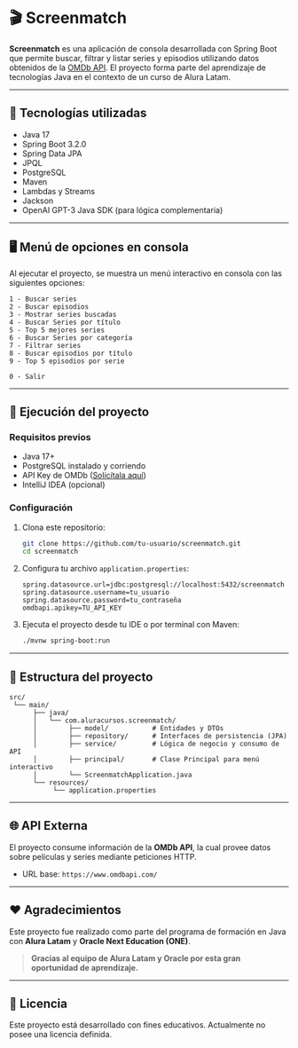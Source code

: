 # 🎬 Screenmatch

**Screenmatch** es una aplicación de consola desarrollada con Spring Boot que permite buscar, filtrar y listar series y episodios utilizando datos obtenidos de la [OMDb API](https://www.omdbapi.com/). El proyecto forma parte del aprendizaje de tecnologías Java en el contexto de un curso de Alura Latam.

---

## 🧰 Tecnologías utilizadas

- Java 17
- Spring Boot 3.2.0
- Spring Data JPA
- JPQL
- PostgreSQL
- Maven
- Lambdas y Streams
- Jackson
- OpenAI GPT-3 Java SDK (para lógica complementaria)

---

## 🖥️ Menú de opciones en consola

Al ejecutar el proyecto, se muestra un menú interactivo en consola con las siguientes opciones:

```
1 - Buscar series
2 - Buscar episodios
3 - Mostrar series buscadas
4 - Buscar Series por título
5 - Top 5 mejores series
6 - Buscar Series por categoría
7 - Filtrar series
8 - Buscar episodios por título
9 - Top 5 episodios por serie

0 - Salir
```
---

## 🚀 Ejecución del proyecto

### Requisitos previos

- Java 17+
- PostgreSQL instalado y corriendo
- API Key de OMDb ([Solicítala aquí](https://www.omdbapi.com/apikey.aspx))
- IntelliJ IDEA (opcional)

### Configuración

1. Clona este repositorio:
   ```bash
   git clone https://github.com/tu-usuario/screenmatch.git
   cd screenmatch
   ```

2. Configura tu archivo `application.properties`:
   ```properties
   spring.datasource.url=jdbc:postgresql://localhost:5432/screenmatch
   spring.datasource.username=tu_usuario
   spring.datasource.password=tu_contraseña
   omdbapi.apikey=TU_API_KEY
   ```

3. Ejecuta el proyecto desde tu IDE o por terminal con Maven:
   ```bash
   ./mvnw spring-boot:run
   ```

---

## 📁 Estructura del proyecto

```
src/
 └── main/
      ├── java/
      │   └── com.aluracursos.screenmatch/
      │        ├── model/           # Entidades y DTOs
      │        ├── repository/      # Interfaces de persistencia (JPA)
      │        ├── service/         # Lógica de negocio y consumo de API
      │        ├── principal/       # Clase Principal para menú interactivo
      │        └── ScreenmatchApplication.java
      └── resources/
           └── application.properties
```

---

## 🌐 API Externa

El proyecto consume información de la **OMDb API**, la cual provee datos sobre películas y series mediante peticiones HTTP.

- URL base: `https://www.omdbapi.com/`

---

## ❤️ Agradecimientos

Este proyecto fue realizado como parte del programa de formación en Java con **Alura Latam** y **Oracle Next Education (ONE)**.

> **Gracias al equipo de Alura Latam y Oracle por esta gran oportunidad de aprendizaje.**

---

## 📜 Licencia

Este proyecto está desarrollado con fines educativos. Actualmente no posee una licencia definida.
